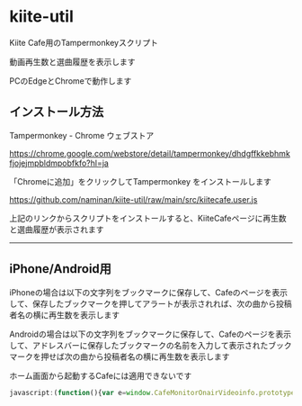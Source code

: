 # kiite-util

Kiite Cafe用のTampermonkeyスクリプト

動画再生数と選曲履歴を表示します

PCのEdgeとChromeで動作します

## インストール方法
Tampermonkey - Chrome ウェブストア

https://chrome.google.com/webstore/detail/tampermonkey/dhdgffkkebhmkfjojejmpbldmpobfkfo?hl=ja

「Chromeに追加」をクリックしてTampermonkey をインストールします

https://github.com/naminan/kiite-util/raw/main/src/kiitecafe.user.js

上記のリンクからスクリプトをインストールすると、KiiteCafeページに再生数と選曲履歴が表示されます

---

## iPhone/Android用
iPhoneの場合は以下の文字列をブックマークに保存して、Cafeのページを表示して、保存したブックマークを押してアラートが表示されれば、次の曲から投稿者名の横に再生数を表示します

Androidの場合は以下の文字列をブックマークに保存して、Cafeのページを表示して、アドレスバーに保存したブックマークの名前を入力して表示されたブックマークを押せば次の曲から投稿者名の横に再生数を表示します

ホーム画面から起動するCafeには適用できないです

```javascript
javascript:(function(){var e=window.CafeMonitorOnairVideoinfo.prototype;if(!e.update_){e.update_=e.update;e.update=function(){var n=cafe.onair.now_playing;n.artist_name+=' '+Number(n.baseinfo.view_counter).toLocaleString()+'再生';this.update_()}}alert('投稿者名の横に再生数表示します')})();
```
